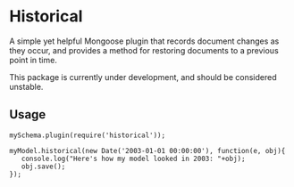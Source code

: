 Historical
==========

A simple yet helpful Mongoose plugin that records document changes as they occur, and provides
a method for restoring documents to a previous point in time.

This package is currently under development, and should be considered unstable.

Usage
-----

```vim
mySchema.plugin(require('historical'));
```

```vim
myModel.historical(new Date('2003-01-01 00:00:00'), function(e, obj){
   console.log("Here's how my model looked in 2003: "+obj);
   obj.save();
});
```
